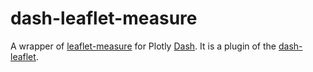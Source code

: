 # dash-leaflet-measure

A wrapper of [leaflet-measure][] for Plotly [Dash][]. It is a plugin of the [dash-leaflet][].

[leaflet-measure]: https://github.com/ljagis/leaflet-measure
[Dash]: https://github.com/plotly/dash
[dash-leaflet]: https://github.com/thedirtyfew/dash-leaflet
[dash-component-boilerplate]: https://github.com/plotly/dash-component-boilerplate
